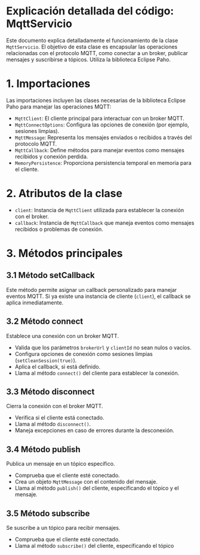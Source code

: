 
# Explicación detallada del código: MqttServicio
Este documento explica detalladamente el funcionamiento de la clase `MqttServicio`. El objetivo de esta clase es encapsular las operaciones relacionadas con el protocolo MQTT, como conectar a un broker, publicar mensajes y suscribirse a tópicos. Utiliza la biblioteca Eclipse Paho.


# 1. Importaciones

Las importaciones incluyen las clases necesarias de la biblioteca Eclipse Paho para manejar las operaciones MQTT:
- `MqttClient`: El cliente principal para interactuar con un broker MQTT.
- `MqttConnectOptions`: Configura las opciones de conexión (por ejemplo, sesiones limpias).
- `MqttMessage`: Representa los mensajes enviados o recibidos a través del protocolo MQTT.
- `MqttCallback`: Define métodos para manejar eventos como mensajes recibidos y conexión perdida.
- `MemoryPersistence`: Proporciona persistencia temporal en memoria para el cliente.



# 2. Atributos de la clase

- `client`: Instancia de `MqttClient` utilizada para establecer la conexión con el broker.
- `callback`: Instancia de `MqttCallback` que maneja eventos como mensajes recibidos o problemas de conexión.

# 3. Métodos principales
## 3.1 Método setCallback
Este método permite asignar un callback personalizado para manejar eventos MQTT. Si ya existe una instancia de cliente (`client`), el callback se aplica inmediatamente.
## 3.2 Método connect
Establece una conexión con un broker MQTT.
- Valida que los parámetros `brokerUrl` y `clientId` no sean nulos o vacíos.
- Configura opciones de conexión como sesiones limpias (`setCleanSession(true)`).
- Aplica el callback, si está definido.
- Llama al método `connect()` del cliente para establecer la conexión.

## 3.3 Método disconnect
Cierra la conexión con el broker MQTT.
- Verifica si el cliente está conectado.
- Llama al método `disconnect()`.
- Maneja excepciones en caso de errores durante la desconexión.

## 3.4 Método publish
Publica un mensaje en un tópico específico.
- Comprueba que el cliente esté conectado.
- Crea un objeto `MqttMessage` con el contenido del mensaje.
- Llama al método `publish()` del cliente, especificando el tópico y el mensaje.

## 3.5 Método subscribe
Se suscribe a un tópico para recibir mensajes.
- Comprueba que el cliente esté conectado.
- Llama al método `subscribe()` del cliente, especificando el tópico
